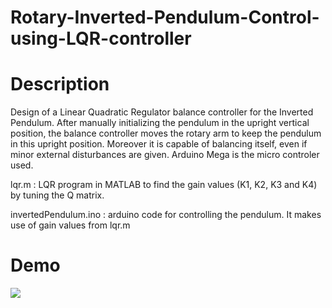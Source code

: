 
# Rotary-Inverted-Pendulum-Control-using-LQR-controller

# Description
Design of a Linear Quadratic Regulator balance controller for the Inverted Pendulum. After manually initializing the pendulum in the upright vertical position, the balance controller moves the rotary arm to keep the pendulum in this upright position. Moreover it is capable of balancing itself, even if minor external disturbances are given.
Arduino Mega is the micro controler used.

lqr.m : LQR program in MATLAB to find the gain values (K1, 
K2, K3 and K4) by tuning the Q matrix.

invertedPendulum.ino : arduino code for controlling the pendulum. It makes use of gain values from lqr.m


# Demo

![](https://github.com/prasadparameswaran/Rotary-Inverted-Pendulum-Control-using-LQR-controller/blob/main/demo.gif)



